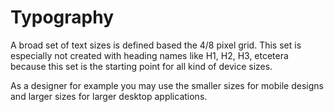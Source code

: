 # Typography

A broad set of text sizes is defined based the 4/8 pixel grid. This set is especially not created with heading names like H1, H2, H3, etcetera because this set is the starting point for all kind of device sizes.

As a designer for example you may use the smaller sizes for mobile designs and larger sizes for larger desktop applications.
